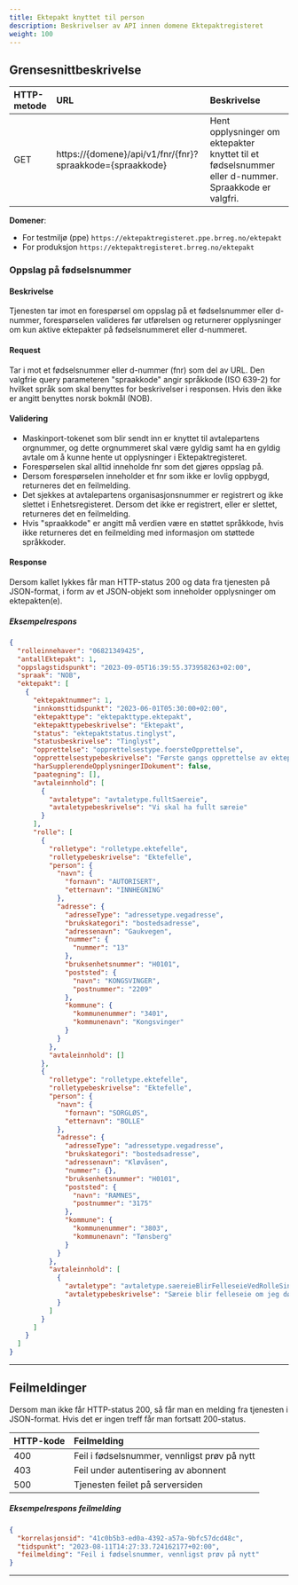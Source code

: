 ```yaml
---
title: Ektepakt knyttet til person
description: Beskrivelser av API innen domene Ektepaktregisteret
weight: 100
---
```


## Grensesnittbeskrivelse

| HTTP-metode   | URL                                                                                               | Beskrivelse                                                                                         |
|:------------- |:--------------------------------------------------------------------------------------------------|:----------------------------------------------------------------------------------------------------|
| GET           | https://\{domene\}/api/v1/fnr/\{fnr}\?spraakkode={spraakkode} | Hent opplysninger om ektepakter knyttet til et fødselsnummer eller d-nummer. Spraakkode er valgfri. |

**Domener**:

* For testmiljø (ppe) `https://ektepaktregisteret.ppe.brreg.no/ektepakt`
* For produksjon `https://ektepaktregisteret.brreg.no/ektepakt`

### Oppslag på fødselsnummer

#### Beskrivelse

Tjenesten tar imot en forespørsel om oppslag på et fødselsnummer eller d-nummer, forespørselen valideres før utførelsen og returnerer opplysninger om kun aktive ektepakter på fødselsnummeret eller d-nummeret.

#### Request

Tar i mot et fødselsnummer eller d-nummer (fnr) som del av URL.
Den valgfrie query parameteren "spraakkode" angir språkkode (ISO 639-2) for hvilket språk som skal benyttes for beskrivelser i responsen. Hvis den ikke er angitt benyttes norsk bokmål (NOB).

#### Validering

* Maskinport-tokenet som blir sendt inn er knyttet til avtalepartens orgnummer, og dette orgnummeret skal være gyldig samt ha en gyldig avtale om å kunne hente ut opplysninger i Ektepaktregisteret.
* Forespørselen skal alltid inneholde fnr som det gjøres oppslag på.
* Dersom forespørselen inneholder et fnr som ikke er lovlig oppbygd, returneres det en feilmelding.
* Det sjekkes at avtalepartens organisasjonsnummer er registrert og ikke slettet i Enhetsregisteret. Dersom det ikke er registrert, eller er slettet, returneres det en feilmelding.
* Hvis "spraakkode" er angitt må verdien være en støttet språkkode, hvis ikke returneres det en feilmelding med informasjon om støttede språkkoder.

#### Response

Dersom kallet lykkes får man HTTP-status 200 og data fra tjenesten på JSON-format, i form av et JSON-objekt som inneholder opplysninger om ektepakten(e).

##### Eksempelrespons

```json
{
  "rolleinnehaver": "06821349425",
  "antallEktepakt": 1,
  "oppslagstidspunkt": "2023-09-05T16:39:55.373958263+02:00",
  "spraak": "NOB",
  "ektepakt": [
    {
      "ektepaktnummer": 1,
      "innkomsttidspunkt": "2023-06-01T05:30:00+02:00",
      "ektepakttype": "ektepakttype.ektepakt",
      "ektepakttypebeskrivelse": "Ektepakt",
      "status": "ektepaktstatus.tinglyst",
      "statusbeskrivelse": "Tinglyst",
      "opprettelse": "opprettelsestype.foersteOpprettelse",
      "opprettelsestypebeskrivelse": "Første gangs opprettelse av ektepakt",
      "harSupplerendeOpplysningerIDokument": false,
      "paategning": [],
      "avtaleinnhold": [
        {
          "avtaletype": "avtaletype.fulltSaereie",
          "avtaletypebeskrivelse": "Vi skal ha fullt særeie"
        }
      ],
      "rolle": [
        {
          "rolletype": "rolletype.ektefelle",
          "rolletypebeskrivelse": "Ektefelle",
          "person": {
            "navn": {
              "fornavn": "AUTORISERT",
              "etternavn": "INNHEGNING"
            },
            "adresse": {
              "adresseType": "adressetype.vegadresse",
              "brukskategori": "bostedsadresse",
              "adressenavn": "Gaukvegen",
              "nummer": {
                "nummer": "13"
              },
              "bruksenhetsnummer": "H0101",
              "poststed": {
                "navn": "KONGSVINGER",
                "postnummer": "2209"
              },
              "kommune": {
                "kommunenummer": "3401",
                "kommunenavn": "Kongsvinger"
              }
            }
          },
          "avtaleinnhold": []
        },
        {
          "rolletype": "rolletype.ektefelle",
          "rolletypebeskrivelse": "Ektefelle",
          "person": {
            "navn": {
              "fornavn": "SORGLØS",
              "etternavn": "BOLLE"
            },
            "adresse": {
              "adresseType": "adressetype.vegadresse",
              "brukskategori": "bostedsadresse",
              "adressenavn": "Kløvåsen",
              "nummer": {},
              "bruksenhetsnummer": "H0101",
              "poststed": {
                "navn": "RAMNES",
                "postnummer": "3175"
              },
              "kommune": {
                "kommunenummer": "3803",
                "kommunenavn": "Tønsberg"
              }
            }
          },
          "avtaleinnhold": [
            {
              "avtaletype": "avtaletype.saereieBlirFelleseieVedRolleSinDoed",
              "avtaletypebeskrivelse": "Særeie blir felleseie om jeg dør først"
            }
          ]
        }
      ]
    }
  ]
}
```

---

## Feilmeldinger

Dersom man ikke får HTTP-status 200, så får man en melding fra tjenesten i JSON-format. Hvis det er ingen treff får man fortsatt 200-status.

| HTTP-kode | Feilmelding                                  |
|:----------|:---------------------------------------------|
| 400       | Feil i fødselsnummer, vennligst prøv på nytt |
| 403       | Feil under autentisering av abonnent         |
| 500       | Tjenesten feilet på serversiden              |

##### Eksempelrespons feilmelding

```json
{
  "korrelasjonsid": "41c0b5b3-ed0a-4392-a57a-9bfc57dcd48c",
  "tidspunkt": "2023-08-11T14:27:33.724162177+02:00",
  "feilmelding": "Feil i fødselsnummer, vennligst prøv på nytt"
}
```

---

